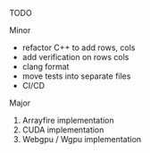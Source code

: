 TODO

Minor
* refactor C++ to add rows, cols
* add verification on rows cols
* clang format
* move tests into separate files
* CI/CD


Major

1. Arrayfire implementation
2. CUDA implementation
3. Webgpu / Wgpu implementation
